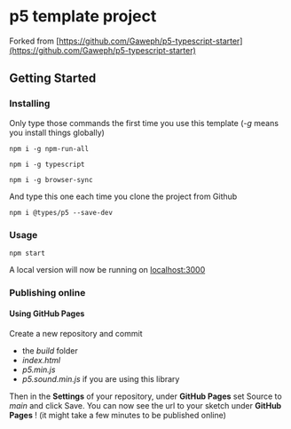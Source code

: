 # p5 template project

Forked from [https://github.com/Gaweph/p5-typescript-starter](https://github.com/Gaweph/p5-typescript-starter)

## Getting Started

### Installing

Only type those commands the first time you use this template (*-g* means you install things globally)

```
npm i -g npm-run-all
```
```
npm i -g typescript
```
```
npm i -g browser-sync
```

And type this one each time you clone the project from Github

```
npm i @types/p5 --save-dev
```

### Usage

```
npm start
```

A local version will now be running on [localhost:3000](http://localhost:3000)

### Publishing online

#### Using GitHub Pages

Create a new repository and commit
* the *build* folder
* *index.html*
* *p5.min.js*
* *p5.sound.min.js* if you are using this library

Then in the **Settings** of your repository, under **GitHub Pages** set Source to *main* and click Save.
You can now see the url to your sketch under **GitHub Pages** ! (it might take a few minutes to be published online)